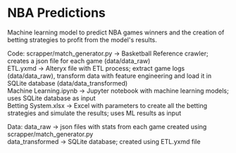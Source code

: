 # NBA Predictions

Machine learning model to predict NBA games winners and the creation of betting strategies to profit from the model's results.

Code:
scrapper/match_generator.py -> Basketball Reference crawler; creates a json file for each game (data/data_raw) <br>
ETL.yxmd -> Alteryx file with ETL process; extract game logs (data/data_raw), transform data with feature engineering and load it in SQLite database (data/data_transformed) <br>
Machine Learning.ipynb -> Jupyter notebook with machine learning models; uses SQLite database as input <br>
Betting System.xlsx -> Excel with parameters to create all the betting strategies and simulate the results; uses ML results as input <br>

Data:
  data_raw -> json files with stats from each game created using scrapper/match_generator.py <br>
  data_transformed -> SQLite database; created using ETL.yxmd file
